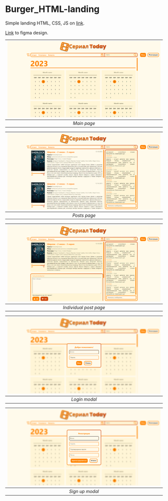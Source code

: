 # Burger_HTML-landing

Simple landing HTML, CSS, JS on [link](https://dlineone.github.io/SeriesToday_html-landing/).

[Link](https://www.figma.com/file/WJuvR0TeC1MzmljZ89eL4K/PWOKS_LR_1?type=design&mode=design&t=AE8MiDKffHIJyqnZ-1) to figma design.

| ![main page img](./assets/main.png)| 
|:--:| 
| *Main page* |

| ![posts page img](./assets/posts.png)| 
|:--:| 
| *Posts page* |

| ![post page img](./assets/post.png)| 
|:--:| 
| *Individual post page* |

| ![login page img](./assets/login.png)| 
|:--:| 
| *Login modal* |

| ![sign up page img](./assets/sign-up.png)| 
|:--:| 
| *Sign up modal* |